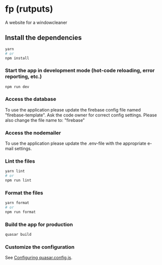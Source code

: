 # fp (rutputs)

A website for a windowcleaner

## Install the dependencies

```bash
yarn
# or
npm install
```

### Start the app in development mode (hot-code reloading, error reporting, etc.)

```bash
npm run dev
```

### Access the database

To use the application please update the firebase config file named "firebase-template". Ask the code owner for correct config settings. Please also change the file name to: "firebase"

### Access the nodemailer

To use the application please update the .env-file with the appropriate e-mail settings.

### Lint the files

```bash
yarn lint
# or
npm run lint
```

### Format the files

```bash
yarn format
# or
npm run format
```

### Build the app for production

```bash
quasar build
```

### Customize the configuration

See [Configuring quasar.config.js](https://v2.quasar.dev/quasar-cli-vite/quasar-config-js).
